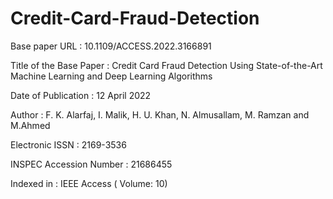 # Credit-Card-Fraud-Detection
Base paper URL : 10.1109/ACCESS.2022.3166891


Title of the Base Paper : Credit Card Fraud Detection Using State-of-the-Art Machine 
Learning and Deep Learning Algorithms 


Date of Publication : 12 April 2022


Author : F. K. Alarfaj, I. Malik, H. U. Khan, N. Almusallam, M. Ramzan 
and M.Ahmed


Electronic ISSN : 2169-3536


INSPEC Accession Number : 21686455 


Indexed in : IEEE Access ( Volume: 10)
